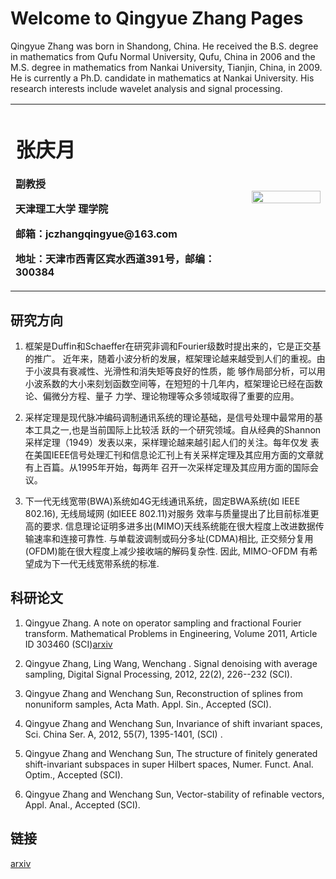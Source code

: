 # Welcome to Qingyue Zhang Pages

Qingyue Zhang was born in Shandong, China. He received the B.S. degree
in mathematics from Qufu Normal University, Qufu, China in 2006
and the M.S. degree in mathematics from Nankai University, Tianjin, China,
in 2009. He is currently a Ph.D. candidate in mathematics at Nankai University.
His research interests include wavelet analysis and signal processing.

<table border="0">
  <tr>
    <td width="75%">
      <h1>张庆月</h1>
      <p><b>副教授</b></p>
      <p><b>天津理工大学 理学院</b></p>
      <p><b>邮箱：jczhangqingyue@163.com</b></p>
      <p><b>地址：天津市西青区宾水西道391号，邮编：300384</b></p>
    </td>
    <td width="25%">
      <img src="qingyue-zhang.github.io/qingyuezhang.jpg" width="100%">      
    </td>
  </tr>
</table>

## 研究方向  
1. 框架是Duffin和Schaeffer在研究非调和Fourier级数时提出来的，它是正交基的推广。 近年来，随着小波分析的发展，框架理论越来越受到人们的重视。由于小波具有衰减性、光滑性和消失矩等良好的性质，能 够作局部分析，可以用小波系数的大小来刻划函数空间等，在短短的十几年内，框架理论已经在函数论、偏微分方程、量子 力学、理论物理等众多领域取得了重要的应用。

2. 采样定理是现代脉冲编码调制通讯系统的理论基础，是信号处理中最常用的基本工具之一,也是当前国际上比较活 跃的一个研究领域。自从经典的Shannon采样定理（1949）发表以来，采样理论越来越引起人们的关注。每年仅发 表在美国IEEE信号处理汇刊和信息论汇刊上有关采样定理及其应用方面的文章就有上百篇。从1995年开始，每两年 召开一次采样定理及其应用方面的国际会议。

3. 下一代无线宽带(BWA)系统如4G无线通讯系统，固定BWA系统(如 IEEE 802.16), 无线局域网 (如IEEE 802.11)对服务 效率与质量提出了比目前标准更高的要求. 信息理论证明多进多出(MIMO)天线系统能在很大程度上改进数据传输速率和连接可靠性. 与单载波调制或码分多址(CDMA)相比, 正交频分复用(OFDM)能在很大程度上减少接收端的解码复杂性. 因此, MIMO-OFDM 有希望成为下一代无线宽带系统的标准.


## 科研论文
1. Qingyue Zhang. A note on operator sampling and fractional Fourier transform. Mathematical Problems in Engineering, Volume 2011, Article ID 303460 (SCI)<a href="https://arxiv.org/">arxiv</a>

2. Qingyue Zhang, Ling Wang, Wenchang . Signal denoising with average sampling, Digital Signal Processing, 2012, 22(2), 226--232 (SCI).

3. Qingyue Zhang and Wenchang Sun, Reconstruction of splines from nonuniform samples, Acta Math. Appl. Sin., Accepted (SCI).

4. Qingyue Zhang and Wenchang Sun, Invariance of shift invariant spaces, Sci. China Ser. A, 2012, 55(7), 1395-1401, (SCI) .

5. Qingyue Zhang and Wenchang Sun, The structure of finitely generated shift-invariant subspaces in super Hilbert spaces, Numer. Funct. Anal. Optim., Accepted (SCI).

6. Qingyue Zhang and Wenchang Sun, Vector-stability of refinable vectors, Appl. Anal., Accepted (SCI).

## 链接
<a href="https://arxiv.org/">arxiv</a> 


